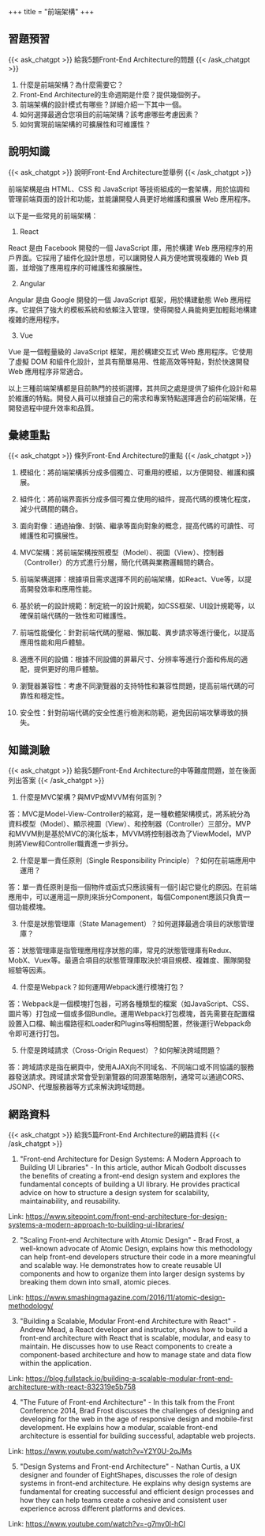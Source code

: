 +++
title = "前端架構"
+++
## 習題預習
{{< ask_chatgpt >}}
給我5題Front-End Architecture的問題
{{< /ask_chatgpt >}}



1. 什麼是前端架構？為什麼需要它？
2. Front-End Architecture的生命週期是什麼？提供幾個例子。
3. 前端架構的設計模式有哪些？詳細介紹一下其中一個。
4. 如何選擇最適合您項目的前端架構？該考慮哪些考慮因素？
5. 如何實現前端架構的可擴展性和可維護性？   

## 說明知識
{{< ask_chatgpt >}}
說明Front-End Architecture並舉例
{{< /ask_chatgpt >}}



前端架構是由 HTML、CSS 和 JavaScript 等技術組成的一套架構，用於協調和管理前端頁面的設計和功能，並能讓開發人員更好地維護和擴展 Web 應用程序。

以下是一些常見的前端架構：

1. React

React 是由 Facebook 開發的一個 JavaScript 庫，用於構建 Web 應用程序的用戶界面。它採用了組件化設計思想，可以讓開發人員方便地實現複雜的 Web 頁面，並增強了應用程序的可維護性和擴展性。

2. Angular

Angular 是由 Google 開發的一個 JavaScript 框架，用於構建動態 Web 應用程序。它提供了強大的模板系統和依賴注入管理，使得開發人員能夠更加輕鬆地構建複雜的應用程序。

3. Vue

Vue 是一個輕量級的 JavaScript 框架，用於構建交互式 Web 應用程序。它使用了虛擬 DOM 和組件化設計，並具有簡單易用、性能高效等特點，對於快速開發 Web 應用程序非常適合。

以上三種前端架構都是目前熱門的技術選擇，其共同之處是提供了組件化設計和易於維護的特點。開發人員可以根據自己的需求和專案特點選擇適合的前端架構，在開發過程中提升效率和品質。   

## 彙總重點
{{< ask_chatgpt >}}
條列Front-End Architecture的重點
{{< /ask_chatgpt >}}



1. 模組化：將前端架構拆分成多個獨立、可重用的模組，以方便開發、維護和擴展。

2. 組件化：將前端界面拆分成多個可獨立使用的組件，提高代碼的模塊化程度，減少代碼間的耦合。

3. 面向對像：通過抽像、封裝、繼承等面向對象的概念，提高代碼的可讀性、可維護性和可擴展性。

4. MVC架構：將前端架構按照模型（Model）、視圖（View）、控制器（Controller）的方式進行分層，簡化代碼與業務邏輯間的耦合。

5. 前端架構選擇：根據項目需求選擇不同的前端架構，如React、Vue等，以提高開發效率和應用性能。

6. 基於統一的設計規範：制定統一的設計規範，如CSS框架、UI設計規範等，以確保前端代碼的一致性和可維護性。

7. 前端性能優化：針對前端代碼的壓縮、懶加載、異步請求等進行優化，以提高應用性能和用戶體驗。

8. 適應不同的設備：根據不同設備的屏幕尺寸、分辨率等進行介面和佈局的適配，提供更好的用戶體驗。

9. 瀏覽器兼容性：考慮不同瀏覽器的支持特性和兼容性問題，提高前端代碼的可靠性和穩定性。

10. 安全性：針對前端代碼的安全性進行檢測和防範，避免因前端攻擊導致的損失。   

## 知識測驗
{{< ask_chatgpt >}}
給我5題Front-End Architecture的中等難度問題，並在後面列出答案
{{< /ask_chatgpt >}}



1. 什麼是MVC架構？與MVP或MVVM有何區別？

答：MVC是Model-View-Controller的縮寫，是一種軟體架構模式，將系統分為資料模型（Model）、顯示視圖（View）、和控制器（Controller）三部分。MVP和MVVM則是基於MVC的演化版本，MVVM將控制器改為了ViewModel，MVP則將View和Controller職責進一步拆分。

2. 什麼是單一責任原則（Single Responsibility Principle）？如何在前端應用中運用？

答：單一責任原則是指一個物件或函式只應該擁有一個引起它變化的原因。在前端應用中，可以運用這一原則來拆分Component，每個Component應該只負責一個功能模塊。

3. 什麼是狀態管理庫（State Management）？如何選擇最適合項目的狀態管理庫？

答：狀態管理庫是指管理應用程序狀態的庫，常見的狀態管理庫有Redux、MobX、Vuex等。最適合項目的狀態管理庫取決於項目規模、複雜度、團隊開發經驗等因素。

4. 什麼是Webpack？如何運用Webpack進行模塊打包？

答：Webpack是一個模塊打包器，可將各種類型的檔案（如JavaScript、CSS、圖片等）打包成一個或多個Bundle。運用Webpack打包模塊，首先需要在配置檔設置入口檔、輸出檔路徑和Loader和Plugins等相關配置，然後運行Webpack命令即可進行打包。

5. 什麼是跨域請求（Cross-Origin Request）？如何解決跨域問題？

答：跨域請求是指在網頁中，使用AJAX向不同域名、不同端口或不同協議的服務器發送請求。跨域請求常會受到瀏覽器的同源策略限制，通常可以通過CORS、JSONP、代理服務器等方式來解決跨域問題。   

## 網路資料
{{< ask_chatgpt >}}
給我5篇Front-End Architecture的網路資料
{{< /ask_chatgpt >}}



1. "Front-end Architecture for Design Systems: A Modern Approach to Building UI Libraries" - In this article, author Micah Godbolt discusses the benefits of creating a front-end design system and explores the fundamental concepts of building a UI library. He provides practical advice on how to structure a design system for scalability, maintainability, and reusability. 

Link: https://www.sitepoint.com/front-end-architecture-for-design-systems-a-modern-approach-to-building-ui-libraries/

2. "Scaling Front-end Architecture with Atomic Design" - Brad Frost, a well-known advocate of Atomic Design, explains how this methodology can help front-end developers structure their code in a more meaningful and scalable way. He demonstrates how to create reusable UI components and how to organize them into larger design systems by breaking them down into small, atomic pieces. 

Link: https://www.smashingmagazine.com/2016/11/atomic-design-methodology/

3. "Building a Scalable, Modular Front-end Architecture with React" - Andrew Mead, a React developer and instructor, shows how to build a front-end architecture with React that is scalable, modular, and easy to maintain. He discusses how to use React components to create a component-based architecture and how to manage state and data flow within the application. 

Link: https://blog.fullstack.io/building-a-scalable-modular-front-end-architecture-with-react-832319e5b758

4. "The Future of Front-end Architecture" - In this talk from the Front Conference 2014, Brad Frost discusses the challenges of designing and developing for the web in the age of responsive design and mobile-first development. He explains how a modular, scalable front-end architecture is essential for building successful, adaptable web projects. 

Link: https://www.youtube.com/watch?v=Y2Y0U-2qJMs

5. "Design Systems and Front-end Architecture" - Nathan Curtis, a UX designer and founder of EightShapes, discusses the role of design systems in front-end architecture. He explains why design systems are fundamental for creating successful and efficient design processes and how they can help teams create a cohesive and consistent user experience across different platforms and devices. 

Link: https://www.youtube.com/watch?v=-g7my0I-hCI   

